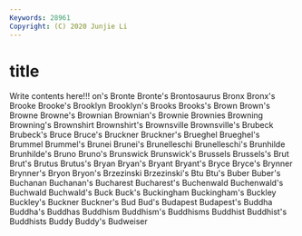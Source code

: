 ```yaml
---
Keywords: 28961
Copyright: (C) 2020 Junjie Li
---
```


# title

Write contents here!!!
on's 
Bronte
Bronte's 
Brontosaurus 
Bronx 
Bronx's 
Brooke 
Brooke's 
Brooklyn 
Brooklyn's 
Brooks 
Brooks's
Brown 
Brown's 
Browne 
Browne's 
Brownian 
Brownian's 
Brownie 
Brownies 
Browning 
Browning's
Brownshirt 
Brownshirt's 
Brownsville 
Brownsville's 
Brubeck 
Brubeck's 
Bruce 
Bruce's 
Bruckner 
Bruckner's
Brueghel 
Brueghel's 
Brummel 
Brummel's 
Brunei 
Brunei's 
Brunelleschi 
Brunelleschi's 
Brunhilde 
Brunhilde's
Bruno 
Bruno's 
Brunswick 
Brunswick's 
Brussels 
Brussels's 
Brut 
Brut's 
Brutus 
Brutus's
Bryan 
Bryan's 
Bryant 
Bryant's 
Bryce 
Bryce's 
Brynner 
Brynner's 
Bryon 
Bryon's
Brzezinski 
Brzezinski's 
Btu 
Btu's 
Buber 
Buber's 
Buchanan 
Buchanan's 
Bucharest 
Bucharest's
Buchenwald 
Buchenwald's 
Buchwald 
Buchwald's 
Buck 
Buck's 
Buckingham 
Buckingham's 
Buckley 
Buckley's
Buckner 
Buckner's 
Bud 
Bud's 
Budapest 
Budapest's 
Buddha 
Buddha's 
Buddhas 
Buddhism
Buddhism's 
Buddhisms 
Buddhist 
Buddhist's 
Buddhists 
Buddy 
Buddy's 
Budweiser 
